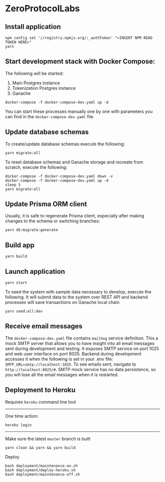 # ZeroProtocolLabs

## Install application

```shell
npm config set '//registry.npmjs.org/:_authToken' "<INSERT NPM READ TOKEN HERE>"
yarn
```

## Start development stack with Docker Compose:

The following will be started:

1. Main Postgres instance
2. Tokenization Postgres instance
3. Ganache

```shell
docker-compose -f docker-compose-dev.yaml up -d
```

You can start these processes manually one by one with parameters you can find in the `docker-compose-dev.yaml` file

## Update database schemas
To create/update database schemas execute the following:

```shell
yarn migrate:all
```

To reset database schemas and Ganache storage and recreate from scratch, execute the following:

```shell
docker-compose -f docker-compose-dev.yaml down -v
docker-compose -f docker-compose-dev.yaml up -d
sleep 5
yarn migrate:all
```


## Update Prisma ORM client

Usually, it is safe to regenerate Prisma client, especially after making changes to the schema or switching branches:

```shell
yarn db:migrate:generate
```

## Build app

```shell
yarn build
```

## Launch application

```shell
yarn start
```

To seed the system with sample data necessary to develop, execute the following. It will submit data to the system over
REST API and backend processes will save transactions on Ganache local chain

```shell
yarn seed:all:dev
```

## Receive email messages

The `docker-compose-dev.yaml` file contains `mailhog` service definition. This a mock SMTP server that allows you to
have insight into all email messages sent during development and testing. It exposes SMTP service on port 1025 and web
user interface on port 8025. Backend during development accesses it when the following is set in your .env
file: `SMTP_URL=smtp://localhost:1025`. To see emails sent, navigate to `http://localhost:8025/#`. SMTP mock service has
no data persistence, so you will lose all the email messages when it is restarted.

## Deployment to Heroku

Requires `heroku` command line tool

---

One time action:

```
heroku login
```
---
Make sure the latest `master` branch is built
```
yarn clean && yarn && yarn build
```

Deploy
```
bash deployment/maintenance-on.sh
bash deployment/deploy-heroku.sh
bash deployment/maintenance-off.sh
```
